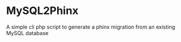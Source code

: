 # MySQL2Phinx
A simple cli php script to generate a phinx migration from an existing MySQL database

